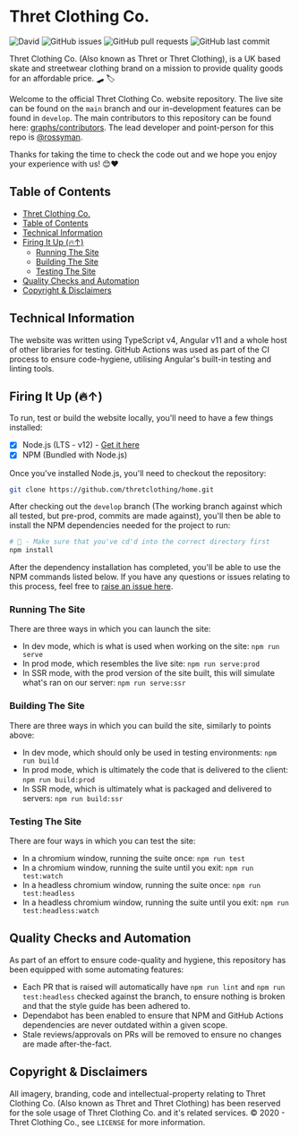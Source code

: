 # Thret Clothing Co.

![David](https://img.shields.io/david/thretclothing/home)
![GitHub issues](https://img.shields.io/github/issues/thretclothing/home)
![GitHub pull requests](https://img.shields.io/github/issues-pr/thretclothing/home)
![GitHub last commit](https://img.shields.io/github/last-commit/thretclothing/home)

Thret Clothing Co. (Also known as Thret or Thret Clothing), is a UK based skate and streetwear clothing brand on a mission to provide quality goods for an affordable price. 🛹 🏷

Welcome to the official Thret Clothing Co. website repository. The live site can be found on the `main` branch and our in-development features can be found in `develop`. The main contributors to this repository can be found here: [graphs/contributors](https://github.com/thretclothing/home/graphs/contributors). The lead developer and point-person for this repo is [@rossyman](https://github.com/rossyman).

Thanks for taking the time to check the code out and we hope you enjoy your experience with us! 😊❤️

## Table of Contents

- [Thret Clothing Co.](#thret-clothing-co)
- [Table of Contents](#table-of-contents)
- [Technical Information](#technical-information)
- [Firing It Up (🔥↑)](#firing-it-up-)
    - [Running The Site](#running-the-site)
    - [Building The Site](#building-the-site)
    - [Testing The Site](#testing-the-site)
- [Quality Checks and Automation](#quality-checks-and-automation)
- [Copyright & Disclaimers](#copyright--disclaimers)

## Technical Information

The website was written using TypeScript v4, Angular v11 and a whole host of other libraries for testing. GitHub Actions was used as part of the CI process to ensure code-hygiene, utilising Angular's built-in testing and linting tools.

## Firing It Up (🔥↑)

To run, test or build the website locally, you'll need to have a few things installed:
 - [x] Node.js (LTS - v12) - [Get it here](https://nodejs.org/)
 - [x] NPM (Bundled with Node.js)
 
Once you've installed Node.js, you'll need to checkout the repository:

```bash
git clone https://github.com/thretclothing/home.git
```

After checking out the `develop` branch (The working branch against which all tested, but pre-prod, commits are made against), you'll then be able to install the NPM dependencies needed for the project to run:

```bash
# 🚨 - Make sure that you've cd'd into the correct directory first
npm install
```

After the dependency installation has completed, you'll be able to use the NPM commands listed below. If you have any questions or issues relating to this process, feel free to [raise an issue here](https://github.com/thretclothing/home/issues).

### Running The Site

There are three ways in which you can launch the site:
- In dev mode, which is what is used when working on the site: `npm run serve`
- In prod mode, which resembles the live site: `npm run serve:prod`
- In SSR mode, with the prod version of the site built, this will simulate what's ran on our server: `npm run serve:ssr`

### Building The Site

There are three ways in which you can build the site, similarly to points above:
- In dev mode, which should only be used in testing environments: `npm run build`
- In prod mode, which is ultimately the code that is delivered to the client: `npm run build:prod`
- In SSR mode, which is ultimately what is packaged and delivered to servers: `npm run build:ssr`

### Testing The Site

There are four ways in which you can test the site:
- In a chromium window, running the suite once: `npm run test`
- In a chromium window, running the suite until you exit: `npm run test:watch`
- In a headless chromium window, running the suite once: `npm run test:headless`
- In a headless chromium window, running the suite until you exit: `npm run test:headless:watch`

## Quality Checks and Automation

As part of an effort to ensure code-quality and hygiene, this repository has been equipped with some automating features:
- Each PR that is raised will automatically have `npm run lint` and `npm run test:headless` checked against the branch, to ensure nothing is broken and that the style guide has been adhered to.
- Dependabot has been enabled to ensure that NPM and GitHub Actions dependencies are never outdated within a given scope.
- Stale reviews/approvals on PRs will be removed to ensure no changes are made after-the-fact.

## Copyright & Disclaimers

All imagery, branding, code and intellectual-property relating to Thret Clothing Co. (Also known as Thret and Thret Clothing) has been reserved for the sole usage of Thret Clothing Co. and it's related services. &copy; 2020 - Thret Clothing Co., see `LICENSE` for more information.
